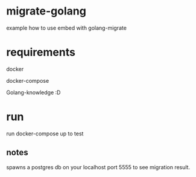 # migrate-golang
example how to use embed with golang-migrate

# requirements

docker

docker-compose

Golang-knowledge :D

# run
run docker-compose up to test

## notes

spawns a postgres db on your localhost port 5555 to see migration result.
